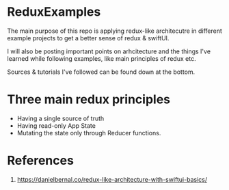 # ReduxExamples

The main purpose of this repo is applying redux-like architecutre in different example projects to get a better sense of redux & swiftUI.

I will also be posting important points on arhcitecture and the things I've learned while following examples, like main principles of redux etc.

Sources & tutorials I've followed can be found down at the bottom.


# Three main redux principles
- Having a single source of truth
- Having read-only App State
- Mutating the state only through Reducer functions.



# References

1. https://danielbernal.co/redux-like-architecture-with-swiftui-basics/
